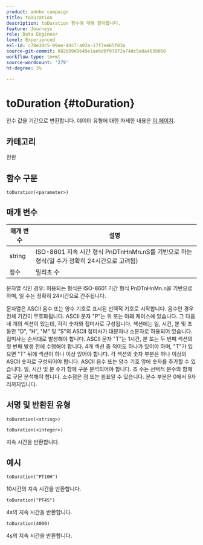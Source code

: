 ```yaml
---
product: adobe campaign
title: toDuration
description: toDuration 함수에 대해 알아봅니다.
feature: Journeys
role: Data Engineer
level: Experienced
exl-id: c78e30c5-99ee-4dc7-a03a-17f7ee65f83a
source-git-commit: 882b99d9b49e1ae6d0f97872a74dc5a8a4639050
workflow-type: tm+mt
source-wordcount: '279'
ht-degree: 3%

---
```


# toDuration {#toDuration}

인수 값을 기간으로 변환합니다. 데이터 유형에 대한 자세한 내용은 [이 페이지](../expression/data-types.md).

## 카테고리

전환

## 함수 구문

`toDuration(<parameter>)`

## 매개 변수

| 매개 변수 | 설명 |
|--- |--- |
| string | ISO-8601 지속 시간 형식 PnDTnHnMn.nS를 기반으로 하는 형식(일 수가 정확히 24시간으로 고려됨) |
| 정수 | 밀리초 수 |

문자열 식인 경우: 허용되는 형식은 ISO-8601 기간 형식 PnDTnHnMn.n을 기반으로 하며, 일 수는 정확히 24시간으로 간주됩니다.

문자열은 ASCII 음수 또는 양수 기호로 표시된 선택적 기호로 시작합니다. 음수인 경우 전체 기간이 무효화됩니다. ASCII 문자 &quot;P&quot;는 위 또는 아래 케이스에 있습니다. 그 다음 네 개의 섹션이 있는데, 각각 숫자와 접미사로 구성됩니다. 섹션에는 일, 시간, 분 및 초 동안 &quot;D&quot;, &quot;H&quot;, &quot;M&quot; 및 &quot;S&quot;의 ASCII 접미사가 대문자나 소문자로 허용되어 있습니다. 접미사는 순서대로 발생해야 합니다. ASCII 문자 &quot;T&quot;는 1시간, 분 또는 두 번째 섹션의 첫 번째 발생 전에 수행해야 합니다. 4개 섹션 중 적어도 하나가 있어야 하며, &quot;T&quot;가 있으면 &quot;T&quot; 뒤에 섹션이 하나 이상 있어야 합니다. 각 섹션의 숫자 부분은 하나 이상의 ASCII 숫자로 구성되어야 합니다. ASCII 음수 또는 양수 기호 앞에 숫자를 추가할 수 있습니다. 일, 시간 및 분 수가 함께 구문 분석되어야 합니다. 초 수는 선택적 분수와 함께 로 구문 분석해야 합니다. 소수점은 점 또는 쉼표일 수 있습니다. 분수 부분은 0에서 9자리까지입니다.

## 서명 및 반환된 유형

`toDuration(<string>)`

`toDuration(<integer>)`

지속 시간을 반환합니다.

## 예시

`toDuration("PT10H")`

10시간의 지속 시간을 반환합니다.

`toDuration("PT4S")`

4s의 지속 시간을 반환합니다.

`toDuration(4000)`

4s의 지속 시간을 반환합니다.
